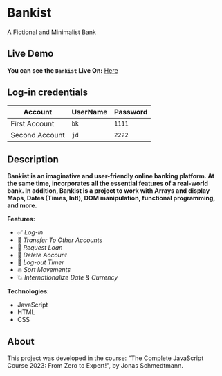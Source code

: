 # Bankist
A Fictional and Minimalist Bank

## Live Demo
**You can see the `Bankist` Live On:** [Here](https://barak-kuzi.github.io/Bankist-App/)

## Log-in credentials

| Account       | UserName | Password |
| ------------- | -------- | -------- |
| First Account | `bk`     | `1111`   |
| Second Account | `jd`     | `2222`   |

## Description

**Bankist is an imaginative and user-friendly online banking platform. At the same time, incorporates all the essential features of a real-world bank.
In addition, Bankist is a project to work with Arrays and display Maps, Dates (Times, Intl), DOM manipulation, functional programming, and more.**

**Features:**
- ✅ _Log-in_
- 🎉 _Transfer To Other Accounts_
- 🚀 _Request Loan_
- 🎈 _Delete Account_
- 🔁 _Log-out Timer_
- 🔥 _Sort Movements_
- 💥 _Internationalize Date & Currency_

**Technologies**:
- JavaScript
- HTML
- CSS

## About
This project was developed in the course: "The Complete JavaScript Course 2023: From Zero to Expert!", by Jonas Schmedtmann.
